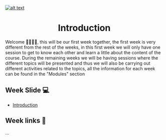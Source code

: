 <a href="https://www.core-code.io/">

![alt text](https://uploads-ssl.webflow.com/5eb2f56932c3562feab232e3/5f73550d00249e7e96c9f3de_Logo.png "corecodeio")

</a>

<h1 align="center">Introduction</h1>

<p>Welcome 🙋‍♂️🙋‍♀️, this will be our first week together, the first week is very different from the rest of the weeks, in this first week we will only have one session to get to know each other and learn a little about the content of the course. During the remaining weeks we will be having sessions where the different topics will be presented and thus we will also be carrying out different activities related to the topics, all the information for each week can be found in the "Modules" section</p>

## Week Slide 💻
* [Introduction](https://drive.google.com/file/d/135y7TGij4yjg1EnGDsyPFAXBucO_dCSn/view?usp=sharing)

## Week links 🔗
...
